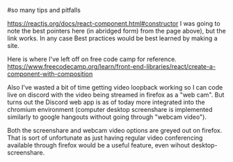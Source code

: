 #so many tips and pitfalls

<https://reactjs.org/docs/react-component.html#constructor>
I was going to note the best pointers here (in abridged form) from the page above), but the link works. In any case Best practices would be best learned by making a site.

Here is where I've left off on free code camp for reference.
<https://www.freecodecamp.org/learn/front-end-libraries/react/create-a-component-with-composition>

Also I've wasted a bit of time getting video loopback working so I can code live on discord with the video being streamed in firefox as a "web cam". But turns out the Discord web app is as of today more integrated into the chromium environment (computer desktop screenshare is implemented similarly to google hangouts without going through "webcam video").

Both the screenshare and webcam video options are greyed out on firefox. That is sort of unfortunate as just having regular video conferencing available through firefox would be a useful feature, even wihout desktop-screenshare.
